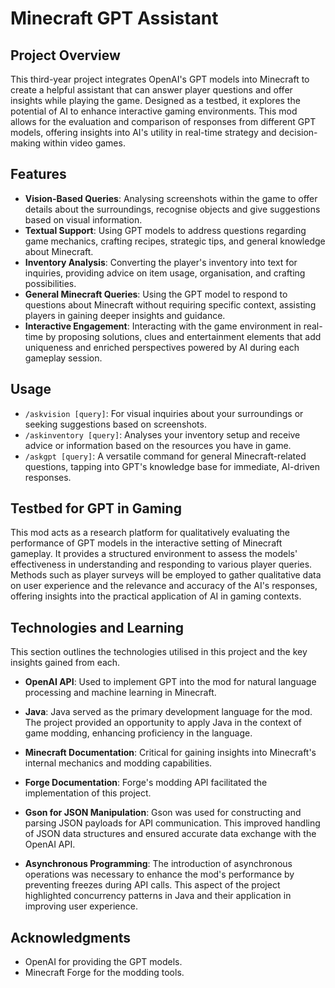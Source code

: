 # Minecraft GPT Assistant

## Project Overview
This third-year project integrates OpenAI's GPT models into Minecraft to create a helpful assistant that can answer player questions and offer insights while playing the game. Designed as a testbed, it explores the potential of AI to enhance interactive gaming environments. This mod allows for the evaluation and comparison of responses from different GPT models, offering insights into AI's utility in real-time strategy and decision-making within video games.

## Features
- **Vision-Based Queries**: Analysing screenshots within the game to offer details about the surroundings, recognise objects and give suggestions based on visual information.
- **Textual Support**: Using GPT models to address questions regarding game mechanics, crafting recipes, strategic tips, and general knowledge about Minecraft.
- **Inventory Analysis**: Converting the player's inventory into text for inquiries, providing advice on item usage, organisation, and crafting possibilities.
- **General Minecraft Queries**: Using the GPT model to respond to questions about Minecraft without requiring specific context, assisting players in gaining deeper insights and guidance.
- **Interactive Engagement**: Interacting with the game environment in real-time by proposing solutions, clues and entertainment elements that add uniqueness and enriched perspectives powered by AI during each gameplay session.

## Usage
- `/askvision [query]`: For visual inquiries about your surroundings or seeking suggestions based on screenshots.
- `/askinventory [query]`: Analyses your inventory setup and receive advice or information based on the resources you have in game.
- `/askgpt [query]`: A versatile command for general Minecraft-related questions, tapping into GPT's knowledge base for immediate, AI-driven responses.

## Testbed for GPT in Gaming

This mod acts as a research platform for qualitatively evaluating the performance of GPT models in the interactive setting of Minecraft gameplay. It provides a structured environment to assess the models' effectiveness in understanding and responding to various player queries. Methods such as player surveys will be employed to gather qualitative data on user experience and the relevance and accuracy of the AI's responses, offering insights into the practical application of AI in gaming contexts.


## Technologies and Learning

This section outlines the technologies utilised in this project and the key insights gained from each.

- **OpenAI API**: Used to implement GPT into the mod for natural language processing and machine learning in Minecraft.

- **Java**: Java served as the primary development language for the mod. The project provided an opportunity to apply Java in the context of game modding, enhancing proficiency in the language.

- **Minecraft Documentation**: Critical for gaining insights into Minecraft's internal mechanics and modding capabilities.

- **Forge Documentation**: Forge's modding API facilitated the implementation of this project.

- **Gson for JSON Manipulation**: Gson was used for constructing and parsing JSON payloads for API communication. This improved handling of JSON data structures and ensured accurate data exchange with the OpenAI API.

- **Asynchronous Programming**: The introduction of asynchronous operations was necessary to enhance the mod's performance by preventing freezes during API calls. This aspect of the project highlighted concurrency patterns in Java and their application in improving user experience.


## Acknowledgments
- OpenAI for providing the GPT models.
- Minecraft Forge for the modding tools.
